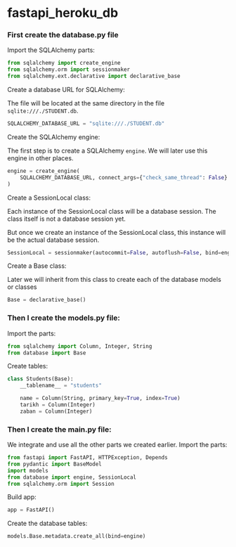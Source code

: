 # fastapi_heroku_db

### First create the database.py file

Import the SQLAlchemy parts:
```python
from sqlalchemy import create_engine
from sqlalchemy.orm import sessionmaker
from sqlalchemy.ext.declarative import declarative_base
```


Create a database URL for SQLAlchemy:

The file will be located at the same directory in the file `sqlite:///./STUDENT.db`.
```python
SQLALCHEMY_DATABASE_URL = "sqlite:///./STUDENT.db"
```



Create the SQLAlchemy engine:

The first step is to create a SQLAlchemy `engine`.
We will later use this engine in other places.

```python
engine = create_engine(
    SQLALCHEMY_DATABASE_URL, connect_args={"check_same_thread": False}
)
```






Create a SessionLocal class: 

Each instance of the SessionLocal class will be a database session. The class itself is not a database session yet.

But once we create an instance of the SessionLocal class, this instance will be the actual database session.
```python
SessionLocal = sessionmaker(autocommit=False, autoflush=False, bind=engine)
```





Create a Base class: 

Later we will inherit from this class to create each of the database models or classes
```python
Base = declarative_base()
```



### Then I create the models.py file:

Import the parts:

```python 
from sqlalchemy import Column, Integer, String
from database import Base
```


Create tables:

```python
class Students(Base):
    __tablename__ = "students"

    name = Column(String, primary_key=True, index=True)
    tarikh = Column(Integer)
    zaban = Column(Integer)
```


### Then I create the main.py file:

We integrate and use all the other parts we created earlier.
Import the parts:

```python
from fastapi import FastAPI, HTTPException, Depends
from pydantic import BaseModel
import models
from database import engine, SessionLocal
from sqlalchemy.orm import Session
```


Build app:
```python
app = FastAPI()
```
Create the database tables:
```python
models.Base.metadata.create_all(bind=engine)
```

